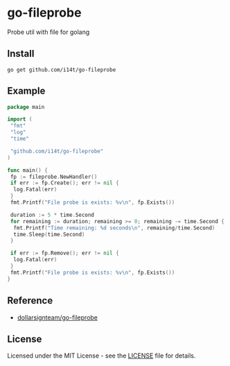 # go-fileprobe

Probe util with file for golang

## Install

```shell
go get github.com/i14t/go-fileprobe
```

## Example

```go
package main

import (
 "fmt"
 "log"
 "time"

 "github.com/i14t/go-fileprobe"
)

func main() {
 fp := fileprobe.NewHandler()
 if err := fp.Create(); err != nil {
  log.Fatal(err)
 }
 fmt.Printf("File probe is exists: %v\n", fp.Exists())

 duration := 5 * time.Second
 for remaining := duration; remaining >= 0; remaining -= time.Second {
  fmt.Printf("Time remaining: %d seconds\n", remaining/time.Second)
  time.Sleep(time.Second)
 }

 if err := fp.Remove(); err != nil {
  log.Fatal(err)
 }
 fmt.Printf("File probe is exists: %v\n", fp.Exists())
}
```

## Reference

- [dollarsignteam/go-fileprobe][1]

## License

Licensed under the MIT License - see the [LICENSE][2] file for details.

[1]: https://github.com/dollarsignteam/go-fileprobe
[2]: https://github.com/i14t/go-fileprobe/blob/main/LICENSE